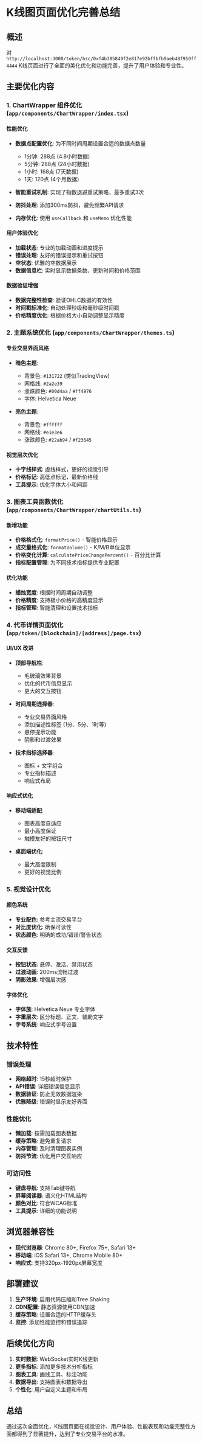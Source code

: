 # K线图页面优化完善总结

## 概述
对 `http://localhost:3000/token/bsc/0xf4b385849f2e817e92bffbfb9aeb48f950ff4444` K线页面进行了全面的美化优化和功能完善，提升了用户体验和专业性。

## 主要优化内容

### 1. ChartWrapper 组件优化 (`app/components/ChartWrapper/index.tsx`)

#### 性能优化
- **数据点配置优化**: 为不同时间周期设置合适的数据点数量
  - 1分钟: 288点 (4.8小时数据)
  - 5分钟: 288点 (24小时数据)
  - 1小时: 168点 (7天数据)
  - 1天: 120点 (4个月数据)

- **智能重试机制**: 实现了指数退避重试策略，最多重试3次
- **防抖处理**: 添加300ms防抖，避免频繁API请求
- **内存优化**: 使用 `useCallback` 和 `useMemo` 优化性能

#### 用户体验优化
- **加载状态**: 专业的加载动画和进度提示
- **错误处理**: 友好的错误提示和重试按钮
- **空状态**: 优雅的空数据展示
- **数据信息栏**: 实时显示数据条数、更新时间和价格范围

#### 数据验证增强
- **数据完整性检查**: 验证OHLC数据的有效性
- **时间戳标准化**: 自动处理秒级和毫秒级时间戳
- **价格精度优化**: 根据价格大小自动调整显示精度

### 2. 主题系统优化 (`app/components/ChartWrapper/themes.ts`)

#### 专业交易界面风格
- **暗色主题**: 
  - 背景色: `#131722` (类似TradingView)
  - 网格线: `#2a2e39`
  - 涨跌颜色: `#00d4aa` / `#ff4976`
  - 字体: Helvetica Neue

- **亮色主题**:
  - 背景色: `#ffffff`
  - 网格线: `#e1e3e6`
  - 涨跌颜色: `#22ab94` / `#f23645`

#### 视觉层次优化
- **十字线样式**: 虚线样式，更好的视觉引导
- **价格标记**: 高低点标记，最新价格线
- **工具提示**: 优化字体大小和间距

### 3. 图表工具函数优化 (`app/components/ChartWrapper/chartUtils.ts`)

#### 新增功能
- **价格格式化**: `formatPrice()` - 智能价格显示
- **成交量格式化**: `formatVolume()` - K/M/B单位显示
- **价格变化计算**: `calculatePriceChangePercent()` - 百分比计算
- **指标配置管理**: 为不同技术指标提供专业配置

#### 优化功能
- **蜡烛宽度**: 根据时间周期自动调整
- **价格精度**: 支持极小价格的高精度显示
- **指标管理**: 智能清理和设置技术指标

### 4. 代币详情页面优化 (`app/token/[blockchain]/[address]/page.tsx`)

#### UI/UX 改进
- **顶部导航栏**: 
  - 毛玻璃效果背景
  - 优化的代币信息显示
  - 更大的交互按钮

- **时间周期选择器**:
  - 专业交易界面风格
  - 添加描述性标签 (1分、5分、1时等)
  - 悬停提示功能
  - 阴影和过渡效果

- **技术指标选择器**:
  - 图标 + 文字组合
  - 专业指标描述
  - 响应式布局

#### 响应式优化
- **移动端适配**: 
  - 图表高度自适应
  - 最小高度保证
  - 触摸友好的按钮尺寸

- **桌面端优化**:
  - 最大高度限制
  - 更好的视觉比例

### 5. 视觉设计优化

#### 颜色系统
- **专业配色**: 参考主流交易平台
- **对比度优化**: 确保可读性
- **状态颜色**: 明确的成功/错误/警告状态

#### 交互反馈
- **按钮状态**: 悬停、激活、禁用状态
- **过渡动画**: 200ms流畅过渡
- **阴影效果**: 增强层次感

#### 字体优化
- **字体族**: Helvetica Neue 专业字体
- **字重层次**: 区分标题、正文、辅助文字
- **字号系统**: 响应式字号设置

## 技术特性

### 错误处理
- **网络超时**: 15秒超时保护
- **API错误**: 详细错误信息显示
- **数据验证**: 防止无效数据渲染
- **优雅降级**: 错误时显示友好界面

### 性能优化
- **懒加载**: 按需加载图表数据
- **缓存策略**: 避免重复请求
- **内存管理**: 及时清理图表实例
- **防抖节流**: 优化用户交互响应

### 可访问性
- **键盘导航**: 支持Tab键导航
- **屏幕阅读器**: 语义化HTML结构
- **颜色对比**: 符合WCAG标准
- **工具提示**: 详细的功能说明

## 浏览器兼容性
- **现代浏览器**: Chrome 80+, Firefox 75+, Safari 13+
- **移动端**: iOS Safari 13+, Chrome Mobile 80+
- **响应式**: 支持320px-1920px屏幕宽度

## 部署建议
1. **生产环境**: 启用代码压缩和Tree Shaking
2. **CDN配置**: 静态资源使用CDN加速
3. **缓存策略**: 设置合适的HTTP缓存头
4. **监控**: 添加性能监控和错误追踪

## 后续优化方向
1. **实时数据**: WebSocket实时K线更新
2. **更多指标**: 添加更多技术分析指标
3. **图表工具**: 画线工具、标注功能
4. **数据导出**: 支持图表和数据导出
5. **个性化**: 用户自定义主题和布局

## 总结
通过这次全面优化，K线图页面在视觉设计、用户体验、性能表现和功能完整性方面都得到了显著提升，达到了专业交易平台的水准。 